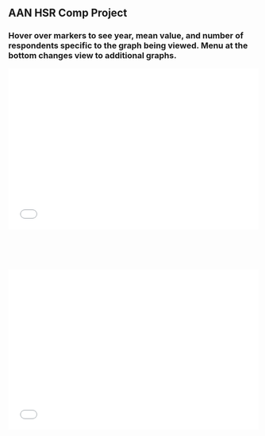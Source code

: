 ## AAN HSR Comp Project

### Hover over markers to see year, mean value, and number of respondents specific to the graph being viewed. Menu at the bottom changes view to additional graphs.

<div style="position: relative; width: 100%; height: 0; padding-bottom: 80%;">
  <iframe src="interactive_graph1.html" style="position: absolute; top: 0; left: 0; width: 100%; height: 80%;" frameborder="0"></iframe>
</div>


<div style="position: relative; width: 100%; height: 0; padding-bottom: 80%;">
  <iframe src="interactive_graph2.html" style="position: absolute; top: 0; left: 0; width: 100%; height: 80%;" frameborder="0"></iframe>
</div>
